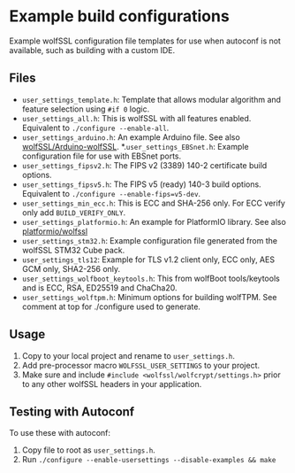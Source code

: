 # Example build configurations

Example wolfSSL configuration file templates for use when autoconf is not available, such as building with a custom IDE.

## Files

* `user_settings_template.h`: Template that allows modular algorithm and feature selection using `#if 0` logic.
* `user_settings_all.h`: This is wolfSSL with all features enabled. Equivalent to `./configure --enable-all`.
* `user_settings_arduino.h`: An example Arduino file. See also [wolfSSL/Arduino-wolfSSL](https://github.com/wolfSSL/Arduino-wolfSSL).
*.`user_settings_EBSnet.h`: Example configuration file for use with EBSnet ports.
* `user_settings_fipsv2.h`: The FIPS v2 (3389) 140-2 certificate build options.
* `user_settings_fipsv5.h`: The FIPS v5 (ready) 140-3 build options. Equivalent to `./configure --enable-fips=v5-dev`.
* `user_settings_min_ecc.h`: This is ECC and SHA-256 only. For ECC verify only add `BUILD_VERIFY_ONLY`.
* `user_settings_platformio.h`: An example for PlatformIO library. See also [platformio/wolfssl](https://registry.platformio.org/libraries/wolfssl/wolfssl)
* `user_settings_stm32.h`: Example configuration file generated from the wolfSSL STM32 Cube pack.
* `user_settings_tls12`: Example for TLS v1.2 client only, ECC only, AES GCM only, SHA2-256 only.
* `user_settings_wolfboot_keytools.h`: This from wolfBoot tools/keytools and is ECC, RSA, ED25519 and ChaCha20.
* `user_settings_wolftpm.h`: Minimum options for building wolfTPM. See comment at top for ./configure used to generate.

## Usage

1. Copy to your local project and rename to `user_settings.h`.
2. Add pre-processor macro `WOLFSSL_USER_SETTINGS` to your project.
3. Make sure and include `#include <wolfssl/wolfcrypt/settings.h>` prior to any other wolfSSL headers in your application.

## Testing with Autoconf

To use these with autoconf:

1. Copy file to root as `user_settings.h`.
2. Run `./configure --enable-usersettings --disable-examples && make`
